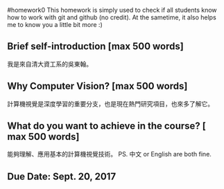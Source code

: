 #homework0
This homework is simply used to check if all students know how to work with git and github (no credit).
At the sametime, it also helps me to know you a little bit more :)

## Brief self-introduction [max 500 words]
我是來自清大資工系的吳東翰。
## Why Computer Vision? [max 500 words]
計算機視覺是深度學習的重要分支，也是現在熱門研究項目，也來多了解它。
## What do you want to achieve in the course? [ max 500 words]
能夠理解、應用基本的計算機視覺技術。
PS. 中文 or English are both fine.

## Due Date: Sept. 20, 2017
